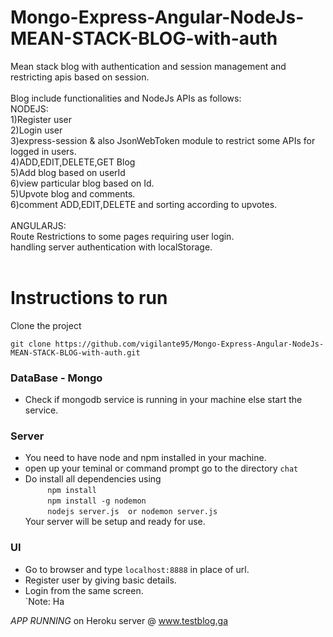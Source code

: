# Mongo-Express-Angular-NodeJs-MEAN-STACK-BLOG-with-auth
Mean stack blog with authentication and session management and restricting apis based on session.<br />
<br />
Blog include functionalities and NodeJs APIs as follows:<br />
NODEJS:<br />
1)Register user<br />
2)Login user<br />
3)express-session & also JsonWebToken module to restrict some APIs for logged in users.<br />
4)ADD,EDIT,DELETE,GET Blog<br />
5)Add blog based on userId<br />
6)view particular blog based on Id.<br />
5)Upvote blog and comments.<br />
6)comment ADD,EDIT,DELETE and sorting according to upvotes.<br />
<br />
ANGULARJS:<br />
Route Restrictions to some pages requiring user login.<br />
handling server authentication with localStorage.<br />
<br />

# Instructions to run
Clone the project
```
git clone https://github.com/vigilante95/Mongo-Express-Angular-NodeJs-MEAN-STACK-BLOG-with-auth.git
```

### DataBase - Mongo
* Check if mongodb service is running in your machine else start the service.

### Server
* You need to have node and npm installed in your machine.
* open up your teminal or command prompt go to the directory `chat`
* Do install all dependencies using  
   &nbsp;&nbsp;&nbsp;&nbsp;&nbsp;&nbsp;&nbsp;&nbsp;&nbsp;`npm install`  
   &nbsp;&nbsp;&nbsp;&nbsp;&nbsp;&nbsp;&nbsp;&nbsp;&nbsp;`npm install -g nodemon`  
    &nbsp;&nbsp;&nbsp;&nbsp;&nbsp;&nbsp;&nbsp;&nbsp;&nbsp;`nodejs server.js  or nodemon server.js`  
Your server will be setup and ready for use.

### UI
* Go to browser and type `localhost:8888` in place of url.
* Register user by giving basic details.
* Login from the same screen.  
`Note: Ha

*APP RUNNING* on Heroku server @ www.testblog.ga 

